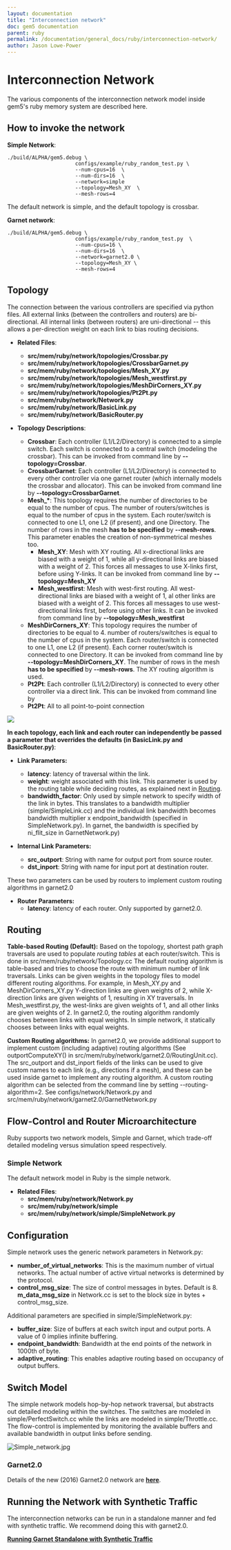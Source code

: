 ```yaml
---
layout: documentation
title: "Interconnection network"
doc: gem5 documentation
parent: ruby
permalink: /documentation/general_docs/ruby/interconnection-network/
author: Jason Lowe-Power
---
```


# Interconnection Network

The various components of the interconnection network model inside
gem5's ruby memory system are described here.

## How to invoke the network

**Simple Network**:

```
./build/ALPHA/gem5.debug \
                      configs/example/ruby_random_test.py \
                      --num-cpus=16  \
                      --num-dirs=16  \
                      --network=simple
                      --topology=Mesh_XY  \
                      --mesh-rows=4
```

The default network is simple, and the default topology is crossbar.

**Garnet network**:

```
./build/ALPHA/gem5.debug \
                      configs/example/ruby_random_test.py  \
                      --num-cpus=16 \
                      --num-dirs=16  \
                      --network=garnet2.0 \
                      --topology=Mesh_XY \
                      --mesh-rows=4
```

## Topology

The connection between the various controllers are specified via python
files. All external links (between the controllers and routers) are
bi-directional. All internal links (between routers) are uni-directional
-- this allows a per-direction weight on each link to bias routing
decisions.

- **Related Files**:
    - **src/mem/ruby/network/topologies/Crossbar.py**
    - **src/mem/ruby/network/topologies/CrossbarGarnet.py**
    - **src/mem/ruby/network/topologies/Mesh_XY.py**
    - **src/mem/ruby/network/topologies/Mesh_westfirst.py**
    - **src/mem/ruby/network/topologies/MeshDirCorners_XY.py**
    - **src/mem/ruby/network/topologies/Pt2Pt.py**
    - **src/mem/ruby/network/Network.py**
    - **src/mem/ruby/network/BasicLink.py**
    - **src/mem/ruby/network/BasicRouter.py**



- **Topology Descriptions**:
  - **Crossbar**: Each controller (L1/L2/Directory) is connected to
    a simple switch. Each switch is connected to a central switch
    (modeling the crossbar). This can be invoked from command line
    by **--topology=Crossbar**.
  - **CrossbarGarnet**: Each controller (L1/L2/Directory) is
    connected to every other controller via one garnet router (which
    internally models the crossbar and allocator). This can be
    invoked from command line by **--topology=CrossbarGarnet**.
  - **Mesh_\***: This topology requires the number of directories
    to be equal to the number of cpus. The number of
    routers/switches is equal to the number of cpus in the system.
    Each router/switch is connected to one L1, one L2 (if present),
    and one Directory. The number of rows in the mesh **has to be
    specified** by **--mesh-rows**. This parameter enables the
    creation of non-symmetrical meshes too.
      - **Mesh_XY**: Mesh with XY routing. All x-directional links
        are biased with a weight of 1, while all y-directional links
        are biased with a weight of 2. This forces all messages to
        use X-links first, before using Y-links. It can be invoked
        from command line by **--topology=Mesh_XY**
      - **Mesh_westfirst**: Mesh with west-first routing. All
        west-directional links are biased with a weight of 1, al
        other links are biased with a weight of 2. This forces all
        messages to use west-directional links first, before using
        other links. It can be invoked from command line by
        **--topology=Mesh_westfirst**
  - **MeshDirCorners_XY**: This topology requires the number of
    directories to be equal to 4. number of routers/switches is
    equal to the number of cpus in the system. Each router/switch is
    connected to one L1, one L2 (if present). Each corner
    router/switch is connected to one Directory. It can be invoked
    from command line by **--topology=MeshDirCorners_XY**. The
    number of rows in the mesh **has to be specified** by
    **--mesh-rows**. The XY routing algorithm is used.
  - **Pt2Pt**: Each controller (L1/L2/Directory) is connected to
    every other controller via a direct link. This can be invoked
    from command line by
  - **Pt2Pt**: All to all point-to-point connection

![](http://pwp.gatech.edu/ece-synergy/wp-content/uploads/sites/332/2016/10/topologies.jpg)

**In each topology, each link and each router can independently be
passed a parameter that overrides the defaults (in BasicLink.py and
BasicRouter.py)**:

  - **Link Parameters:**
      - **latency**: latency of traversal within the link.
      - **weight**: weight associated with this link. This parameter is
        used by the routing table while deciding routes, as explained
        next in [Routing](Interconnection_Network#Routing "wikilink").
      - **bandwidth_factor**: Only used by simple network to specify
        width of the link in bytes. This translates to a bandwidth
        multiplier (simple/SimpleLink.cc) and the individual link
        bandwidth becomes bandwidth multiplier x endpoint_bandwidth
        (specified in SimpleNetwork.py). In garnet, the bandwidth is
        specified by ni_flit_size in GarnetNetwork.py)


  - **Internal Link Parameters:**
      - **src_outport**: String with name for output port from source
        router.
      - **dst_inport**: String with name for input port at destination
        router.

These two parameters can be used by routers to implement custom routing
algorithms in garnet2.0

  - **Router Parameters:**
      - **latency**: latency of each router. Only supported by
        garnet2.0.

## Routing

**Table-based Routing (Default):** Based on the topology, shortest
path graph traversals are used to populate *routing tables* at each
router/switch. This is done in src/mem/ruby/network/Topology.cc The
default routing algorithm is table-based and tries to choose the route
with minimum number of link traversals. Links can be given weights in
the topology files to model different routing algorithms. For example,
in Mesh_XY.py and MeshDirCorners_XY.py Y-direction links are given
weights of 2, while X-direction links are given weights of 1, resulting
in XY traversals. In Mesh_westfirst.py, the west-links are given
weights of 1, and all other links are given weights of 2. In garnet2.0,
the routing algorithm randomly chooses between links with equal weights.
In simple network, it statically chooses between links with equal
weights.

**Custom Routing algorithms:** In garnet2.0, we provide additional
support to implement custom (including adaptive) routing algorithms (See
outportComputeXY() in src/mem/ruby/network/garnet2.0/RoutingUnit.cc).
The src_outport and dst_inport fields of the links can be used to give
custom names to each link (e.g., directions if a mesh), and these can be
used inside garnet to implement any routing algorithm. A custom routing
algorithm can be selected from the command line by setting
--routing-algorithm=2. See configs/network/Network.py and
src/mem/ruby/network/garnet2.0/GarnetNetwork.py

## Flow-Control and Router Microarchitecture

Ruby supports two network models, Simple and Garnet, which trade-off
detailed modeling versus simulation speed respectively.

### Simple Network

The default network model in Ruby is the simple network.

- **Related Files**:
    - **src/mem/ruby/network/Network.py**
    - **src/mem/ruby/network/simple**
    - **src/mem/ruby/network/simple/SimpleNetwork.py**

## Configuration

Simple network uses the generic network parameters in Network.py:

- **number_of_virtual_networks**: This is the maximum number of
      virtual networks. The actual number of active virtual networks
      is determined by the protocol.
- **control_msg_size**: The size of control messages in bytes.
      Default is 8. **m_data_msg_size** in Network.cc is set to the
      block size in bytes + control_msg_size.

Additional parameters are specified in simple/SimpleNetwork.py:

- **buffer_size**: Size of buffers at each switch input and
  output ports. A value of 0 implies infinite buffering.
- **endpoint_bandwidth**: Bandwidth at the end points of the
  network in 1000th of byte.
- **adaptive_routing**: This enables adaptive routing based on
  occupancy of output buffers.

## Switch Model

The simple network models hop-by-hop network traversal, but abstracts
out detailed modeling within the switches. The switches are modeled in
simple/PerfectSwitch.cc while the links are modeled in
simple/Throttle.cc. The flow-control is implemented by monitoring the
available buffers and available bandwidth in output links before
sending.

![Simple_network.jpg](/assets/img/Simple_network.jpg "Simple_network.jpg")


### Garnet2.0

Details of the new (2016) Garnet2.0 network are
**[here](garnet-2)**.

## Running the Network with Synthetic Traffic

The interconnection networks can be run in a standalone manner and fed
with synthetic traffic. We recommend doing this with garnet2.0.

**[Running Garnet Standalone with Synthetic Traffic](/documentation/general_docs/ruby/garnet_synthetic_traffic)**
